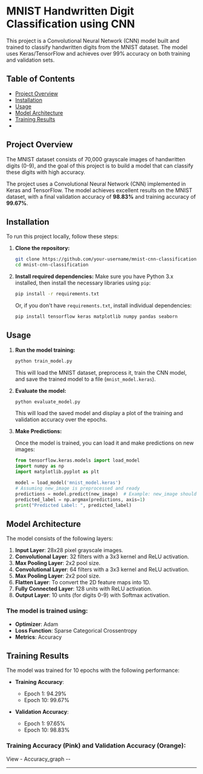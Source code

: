 

# MNIST Handwritten Digit Classification using CNN

This project is a Convolutional Neural Network (CNN) model built and trained to classify handwritten digits from the MNIST dataset. The model uses Keras/TensorFlow and achieves over 99% accuracy on both training and validation sets.

## Table of Contents
- [Project Overview](#project-overview)
- [Installation](#installation)
- [Usage](#usage)
- [Model Architecture](#model-architecture)
- [Training Results](#training-results)
-

## Project Overview

The MNIST dataset consists of 70,000 grayscale images of handwritten digits (0-9), and the goal of this project is to build a model that can classify these digits with high accuracy. 

The project uses a Convolutional Neural Network (CNN) implemented in Keras and TensorFlow. The model achieves excellent results on the MNIST dataset, with a final validation accuracy of **98.83%** and training accuracy of **99.67%**.

## Installation

To run this project locally, follow these steps:

1. **Clone the repository:**
    ```bash
    git clone https://github.com/your-username/mnist-cnn-classification.git
    cd mnist-cnn-classification
    ```

2. **Install required dependencies:**
    Make sure you have Python 3.x installed, then install the necessary libraries using `pip`:
    ```bash
    pip install -r requirements.txt
    ```

    Or, if you don't have `requirements.txt`, install individual dependencies:
    ```bash
    pip install tensorflow keras matplotlib numpy pandas seaborn
    ```

## Usage

1. **Run the model training:**

    ```bash
    python train_model.py
    ```

    This will load the MNIST dataset, preprocess it, train the CNN model, and save the trained model to a file (`mnist_model.keras`).

2. **Evaluate the model:**

    ```bash
    python evaluate_model.py
    ```

    This will load the saved model and display a plot of the training and validation accuracy over the epochs.

3. **Make Predictions:**

    Once the model is trained, you can load it and make predictions on new images:
    
    ```python
    from tensorflow.keras.models import load_model
    import numpy as np
    import matplotlib.pyplot as plt
    
    model = load_model('mnist_model.keras')
    # Assuming new_image is preprocessed and ready
    predictions = model.predict(new_image)  # Example: new_image should be reshaped (1, 28, 28, 1)
    predicted_label = np.argmax(predictions, axis=1)
    print("Predicted Label: ", predicted_label)
    ```

## Model Architecture

The model consists of the following layers:

1. **Input Layer**: 28x28 pixel grayscale images.
2. **Convolutional Layer**: 32 filters with a 3x3 kernel and ReLU activation.
3. **Max Pooling Layer**: 2x2 pool size.
4. **Convolutional Layer**: 64 filters with a 3x3 kernel and ReLU activation.
5. **Max Pooling Layer**: 2x2 pool size.
6. **Flatten Layer**: To convert the 2D feature maps into 1D.
7. **Fully Connected Layer**: 128 units with ReLU activation.
8. **Output Layer**: 10 units (for digits 0-9) with Softmax activation.

### The model is trained using:
- **Optimizer**: Adam
- **Loss Function**: Sparse Categorical Crossentropy
- **Metrics**: Accuracy

## Training Results

The model was trained for 10 epochs with the following performance:

- **Training Accuracy**: 
    - Epoch 1: 94.29%
    - Epoch 10: 99.67%
  
- **Validation Accuracy**:
    - Epoch 1: 97.65%
    - Epoch 10: 98.83%

### Training Accuracy (Pink) and Validation Accuracy (Orange):
View - Accuracy_graph --

---
